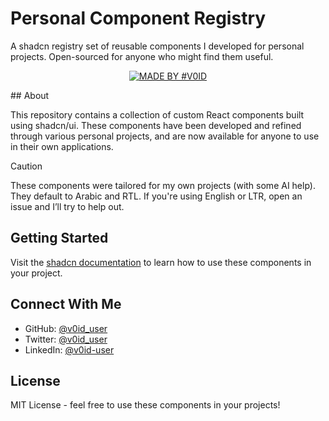 # Personal Component Registry

A shadcn registry set of reusable components I developed for personal projects. Open-sourced for anyone who might find them useful.
<div align="center">

[![MADE BY #V0ID](https://img.shields.io/badge/MADE%20BY%20%23V0ID-F3EEE1.svg?style=for-the-badge)](https://github.com/v0id-user)

</div>
## About

This repository contains a collection of custom React components built using shadcn/ui. These components have been developed and refined through various personal projects, and are now available for anyone to use in their own applications.

> [!CAUTION]  
> These components were tailored for my own projects (with some AI help). They default to Arabic and RTL. If you're using English or LTR, open an issue and I’ll try to help out.


## Getting Started

Visit the [shadcn documentation](https://ui.shadcn.com/docs/registry) to learn how to use these components in your project.

## Connect With Me

- GitHub: [@v0id_user](https://github.com/v0id-user)
- Twitter: [@v0id_user](https://x.com/v0id_user)
- LinkedIn: [@v0id-user](https://linkedin.com/in/v0id-user)

## License

MIT License - feel free to use these components in your projects!
